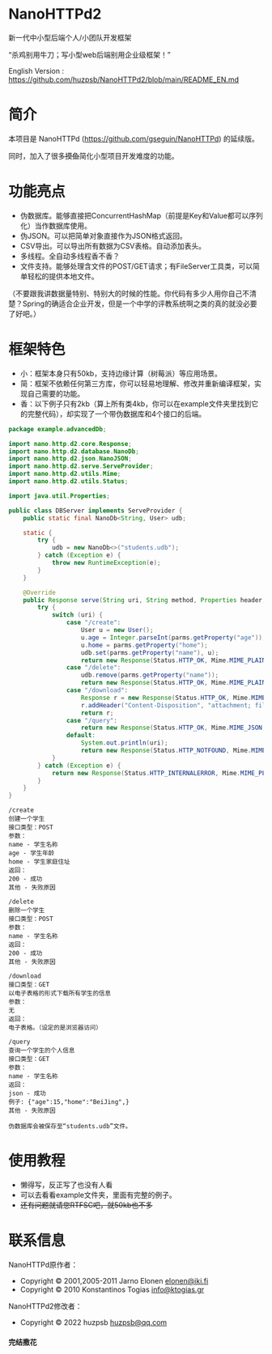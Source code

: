 NanoHTTPd2
======================
新一代中小型后端个人/小团队开发框架

“杀鸡别用牛刀；写小型web后端别用企业级框架！”

English Version : https://github.com/huzpsb/NanoHTTPd2/blob/main/README_EN.md

简介
======================
本项目是 NanoHTTPd (https://github.com/gseguin/NanoHTTPd) 的延续版。

同时，加入了很多~~摸鱼~~简化小型项目开发难度的功能。

功能亮点
======================
* 伪数据库。能够直接把ConcurrentHashMap（前提是Key和Value都可以序列化）当作数据库使用。
* 伪JSON。可以把简单对象直接作为JSON格式返回。
* CSV导出。可以导出所有数据为CSV表格。自动添加表头。
* 多线程。全自动多线程香不香？
* 文件支持。能够处理含文件的POST/GET请求；有FileServer工具类，可以简单轻松的提供本地文件。

（不要跟我讲数据量特别、特别大的时候的性能。你代码有多少人用你自己不清楚？Spring的确适合企业开发，但是一个中学的评教系统啊之类的真的就没必要了好吧。）

框架特色
======================
* 小：框架本身只有50kb，支持边缘计算（树莓派）等应用场景。
* 简：框架不依赖任何第三方库，你可以轻易地理解、修改并重新编译框架，实现自己需要的功能。
* 香：以下例子只有2kb（算上所有类4kb，你可以在example文件夹里找到它的完整代码），却实现了一个带伪数据库和4个接口的后端。
````java
package example.advancedDb;

import nano.http.d2.core.Response;
import nano.http.d2.database.NanoDb;
import nano.http.d2.json.NanoJSON;
import nano.http.d2.serve.ServeProvider;
import nano.http.d2.utils.Mime;
import nano.http.d2.utils.Status;

import java.util.Properties;

public class DBServer implements ServeProvider {
    public static final NanoDb<String, User> udb;

    static {
        try {
            udb = new NanoDb<>("students.udb");
        } catch (Exception e) {
            throw new RuntimeException(e);
        }
    }

    @Override
    public Response serve(String uri, String method, Properties header, Properties parms, Properties files) {
        try {
            switch (uri) {
                case "/create":
                    User u = new User();
                    u.age = Integer.parseInt(parms.getProperty("age"));
                    u.home = parms.getProperty("home");
                    udb.set(parms.getProperty("name"), u);
                    return new Response(Status.HTTP_OK, Mime.MIME_PLAINTEXT, "Success");
                case "/delete":
                    udb.remove(parms.getProperty("name"));
                    return new Response(Status.HTTP_OK, Mime.MIME_PLAINTEXT, "Success");
                case "/download":
                    Response r = new Response(Status.HTTP_OK, Mime.MIME_DEFAULT_BINARY, udb.toCSV(User.class, "姓名", Locates.getLocalizer()));
                    r.addHeader("Content-Disposition", "attachment; filename=\"download.csv\"");
                    return r;
                case "/query":
                    return new Response(Status.HTTP_OK, Mime.MIME_JSON, NanoJSON.asJSON(udb.query(parms.getProperty("name")), User.class));
                default:
                    System.out.println(uri);
                    return new Response(Status.HTTP_NOTFOUND, Mime.MIME_PLAINTEXT, "Not found");
            }
        } catch (Exception e) {
            return new Response(Status.HTTP_INTERNALERROR, Mime.MIME_PLAINTEXT, e.getMessage());
        }
    }
}
````

````
/create
创建一个学生
接口类型：POST
参数：
name - 学生名称
age - 学生年龄
home - 学生家庭住址
返回：
200 - 成功
其他 - 失败原因

/delete
删除一个学生
接口类型：POST
参数：
name - 学生名称
返回：
200 - 成功
其他 - 失败原因

/download
接口类型：GET
以电子表格的形式下载所有学生的信息
参数：
无
返回：
电子表格。（设定的是浏览器访问）

/query
查询一个学生的个人信息
接口类型：GET
参数：
name - 学生名称
返回：
json - 成功
例子: {"age":15,"home":"BeiJing",}
其他 - 失败原因

伪数据库会被保存至“students.udb”文件。
````
使用教程
===========

* 懒得写，反正写了也没有人看
* 可以去看看example文件夹，里面有完整的例子。
* ~~还有问题就请您RTFSC吧，就50kb也不多~~

联系信息
======================
NanoHTTPd原作者：
* Copyright © 2001,2005-2011 Jarno Elonen <elonen@iki.fi>
* Copyright © 2010 Konstantinos Togias <info@ktogias.gr>

NanoHTTPd2修改者：
* Copyright © 2022 huzpsb <huzpsb@qq.com>

#### 完结撒花
